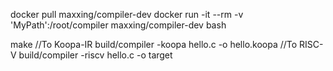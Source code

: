 docker pull maxxing/compiler-dev
docker run -it --rm -v 'MyPath':/root/compiler maxxing/compiler-dev bash

make
//To Koopa-IR
build/compiler -koopa hello.c -o hello.koopa
//To RISC-V 
build/compiler -riscv hello.c -o target 